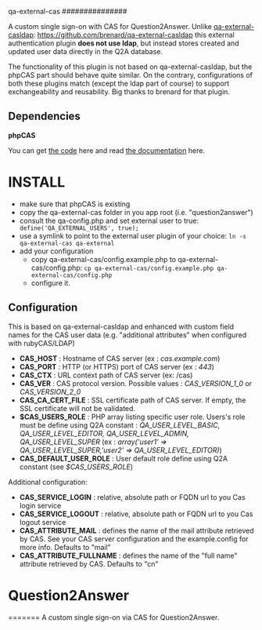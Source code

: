 qa-external-cas
###############

A custom single sign-on with CAS for Question2Answer.
Unlike [qa-external-casldap]: https://github.com/brenard/qa-external-casldap this external authentication plugin **does not use ldap**, but instead stores created and updated user data directly in the Q2A database.

The functionality of this plugin is not based on qa-external-casldap, but the phpCAS part should behave quite similar.
On the contrary, configurations of both these plugins match (except the ldap part of course) to support exchangeability and reusability. Big thanks to brenard for that plugin.


Dependencies
------------
**phpCAS**

You can get [the code](https://github.com/Jasig/phpCAS) here and
read [the documentation](https://wiki.jasig.org/display/casc/phpcas) here.


INSTALL
=======

  * make sure that phpCAS is existing
  * copy the qa-external-cas folder in you app root (i.e. "question2answer")
  * consult the qa-config.php and set external user to true: ` define('QA_EXTERNAL_USERS', true);`
  * use a symlink to point to the external user plugin of your choice: `ln -s qa-external-cas qa-external`
  * add your configuration
    * copy qa-external-cas/config.example.php to qa-external-cas/config.php: `cp qa-external-cas/config.example.php qa-external-cas/config.php`
    * configure it.

  
Configuration
-------------

This is based on qa-external-casldap and enhanced with custom field names for the CAS user data (e.g. "additional attributes" when configured with rubyCAS/LDAP)

  * **CAS_HOST** : Hostname of CAS server (ex : _cas.example.com_)
  * **CAS_PORT** : HTTP (or HTTPS) port of CAS server (ex : _443_)
  * **CAS_CTX** : URL context path of CAS server (ex: /cas)
  * **CAS_VER** : CAS protocol version. Possible values :  *CAS_VERSION_1_0* or *CAS_VERSION_2_0*
  * **CAS_CA_CERT_FILE** : SSL certificate path of CAS server. If empty, the SSL certificate will not be validated.
  * **$CAS_USERS_ROLE** : PHP array listing specific user role. Users's role must be define using Q2A constant : _QA_USER_LEVEL_BASIC, QA_USER_LEVEL_EDITOR, QA_USER_LEVEL_ADMIN, QA_USER_LEVEL_SUPER_ (ex : _array('user1' => QA_USER_LEVEL_SUPER,'user2' => QA_USER_LEVEL_EDITOR)_)
  * **CAS_DEFAULT_USER_ROLE** : User default role define using Q2A constant (see _$CAS_USERS_ROLE_)

Additional configuration:

  * **CAS_SERVICE_LOGIN** : relative, absolute path or FQDN url to you Cas login service
  * **CAS_SERVICE_LOGOUT** : relative, absolute path or FQDN url to you Cas logout service
  * **CAS_ATTRIBUTE_MAIL** : defines the name of the mail attribute retrieved by CAS. See your CAS server configuration and the example.config for more info. Defaults to "mail"
  * **CAS_ATTRIBUTE_FULLNAME** : defines the name of the "full name" attribute retrieved by CAS. Defaults to "cn"


Question2Answer
===============


[qa-external-casldap]: https://github.com/brenard/qa-external-casldap
[Question2Answer]: http://www.question2answer.org/
[CONTRIBUTING]: https://github.com/q2a/question2answer/blob/master/CONTRIBUTING.md
=======
A custom single sign-on via CAS for Question2Answer.



